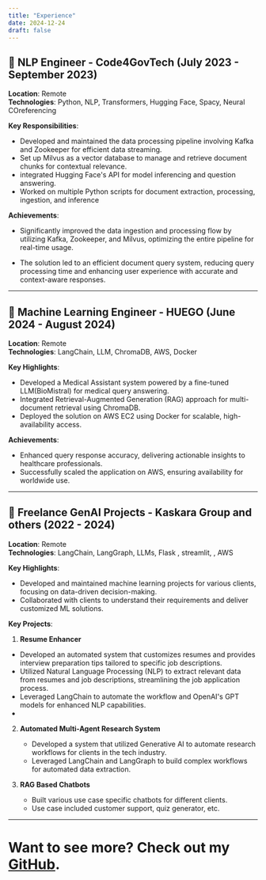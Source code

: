 ```yaml
---
title: "Experience"
date: 2024-12-24
draft: false
---
```



## 🏢 NLP Engineer - Code4GovTech (July 2023 - September 2023)

**Location**: Remote  
**Technologies**: Python, NLP, Transformers, Hugging Face, Spacy, Neural COreferencing  

**Key Responsibilities**:  
- Developed and maintained the data processing pipeline involving Kafka and Zookeeper for efficient data streaming.
- Set up Milvus as a vector database to manage and retrieve document chunks for contextual relevance. 
- integrated Hugging Face's API for model inferencing and question answering.
- Worked on multiple Python scripts for document extraction, processing, ingestion, and inference

**Achievements**:  
- Significantly improved the data ingestion and processing flow by utilizing Kafka, Zookeeper, and Milvus, optimizing the entire pipeline for real-time usage.

- The solution led to an efficient document query system, reducing query processing time and enhancing user experience with accurate and context-aware responses.

---


## 🏢 Machine Learning Engineer - HUEGO (June 2024 - August 2024)

**Location**: Remote  
**Technologies**:  LangChain, LLM, ChromaDB, AWS, Docker

**Key Highlights**:  
- Developed a Medical Assistant system powered by a fine-tuned LLM(BioMistral) for medical query answering.  
- Integrated Retrieval-Augmented Generation (RAG) approach for multi-document retrieval using ChromaDB.  
- Deployed the solution on AWS EC2 using Docker for scalable, high-availability access.

**Achievements**:  
- Enhanced query response accuracy, delivering actionable insights to healthcare professionals. 
- Successfully scaled the application on AWS, ensuring availability for worldwide use.

---

## 🏢 Freelance GenAI Projects - Kaskara Group and others (2022 - 2024)

**Location**: Remote  
**Technologies**: LangChain, LangGraph, LLMs, Flask , streamlit, , AWS 

**Key Highlights**:  
- Developed and maintained machine learning projects for various clients, focusing on data-driven decision-making.  
- Collaborated with clients to understand their requirements and deliver customized ML solutions.  

**Key Projects**:  
1. **Resume Enhancer**
  - Developed an automated system that customizes resumes and provides interview preparation tips tailored to specific job descriptions.  
  - Utilized Natural Language Processing (NLP) to extract relevant data from resumes and job descriptions, streamlining the job application process.  
  - Leveraged LangChain to automate the workflow and OpenAI's GPT models for enhanced NLP capabilities.
  - 
2. **Automated Multi-Agent Research System**  
   - Developed a system that utilized Generative AI to automate research workflows for clients in the tech industry.  
   - Leveraged LangChain and LangGraph to build complex workflows for automated data extraction.  

3. **RAG Based Chatbots**  
   - Built various use case specific chatbots for different clients.  
   - Use case included customer support, quiz generator, etc.  


---

# Want to see more? Check out my [GitHub](https://github.com/divyansh-tripathi7).
